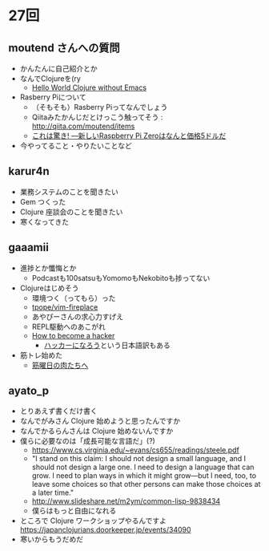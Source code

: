 # 27回

## moutend さんへの質問
- かんたんに自己紹介とか
- なんでClojureを(ry
  - [Hello World Clojure without Emacs](http://qiita.com/moutend/items/fd15964aedd2c5980289)
- Rasberry Piについて
  - （そもそも）Rasberry Piってなんでしょう
  - Qiitaみたかんじだとけっこう触ってそう : http://qiita.com/moutend/items
  - [これは驚き! ―新しいRaspberry Pi Zeroはなんと価格5ドルだ](http://jp.techcrunch.com/2015/11/27/20151126raspberry-pi-zero/)
- 今やってること・やりたいことなど

## karur4n

- 業務システムのことを聞きたい
- Gem つくった
- Clojure 座談会のことを聞きたい
- 寒くなってきた

## gaaamii
- 進捗とか懺悔とか
  - Podcastも100satsuもYomomoもNekobitoも捗ってない
- Clojureはじめそう
  - 環境つく（ってもら）った
  - [tpope/vim-fireplace](https://github.com/tpope/vim-fireplace)
  - あやぴーさんの求心力すげえ
  - REPL駆動へのあこがれ
  - [How to become a hacker](http://www.catb.org/esr/faqs/hacker-howto.html)
    - [ハッカーになろう](http://cruel.org/freeware/hacker.html)という日本語訳もある
- 筋トレ始めた
  - [筋曜日の肉たちへ](http://www.cudan.ws/kinyo/)

## ayato_p

- とりあえず書くだけ書く
- なんでがみさん Clojure 始めようと思ったんですか
- なんでかるらんさんは Clojure 始めないんですか
- 僕らに必要なのは「成長可能な言語だ」(?)
  - https://www.cs.virginia.edu/~evans/cs655/readings/steele.pdf
  - "I stand on this claim: I should not design a small language, and I should not design
a large one. I need to design a language that can grow. I need to plan ways in which it
might grow—but I need, too, to leave some choices so that other persons can make those
choices at a later time."
  - http://www.slideshare.net/m2ym/common-lisp-9838434
  - 僕らはもっと自由になれる
- ところで Clojure ワークショップやるんですよ https://japanclojurians.doorkeeper.jp/events/34090
- 寒いからもうだめだ
